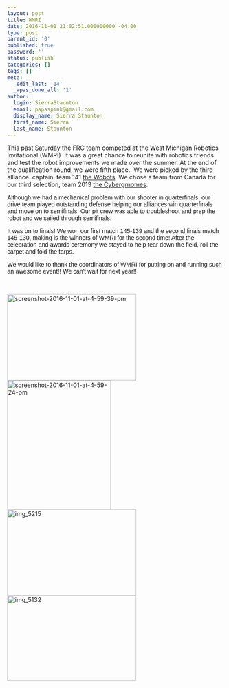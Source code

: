```yaml
---
layout: post
title: WMRI
date: 2016-11-01 21:02:51.000000000 -04:00
type: post
parent_id: '0'
published: true
password: ''
status: publish
categories: []
tags: []
meta:
  _edit_last: '14'
  _wpas_done_all: '1'
author:
  login: SierraStaunton
  email: papaspink@gmail.com
  display_name: Sierra Staunton
  first_name: Sierra
  last_name: Staunton
---
```

<p dir="ltr"><span id="m_-5582155597218448225yMail_cursorElementTracker_1477865696733">This past <span class="aBn" tabindex="0" data-term="goog_644634553"><span class="aQJ">Saturday</span></span> the FRC team competed at the West Michigan Robotics Invitational (WMRI). It was a great chance to reunite with robotics friends and test the robot improvements we made over the summer. At the end of the qualification round, we were fifth place.&nbsp; We were picked by the third alliance &nbsp;captain &nbsp;team 141 <a href="http://www.team141.net/">the Wobots</a>. We chose a team from Canada for our third selection, team 2013 <a href="http://www.cybergnomes.ca">the Cybergrnomes</a>.</span></p>
<p id="m_-5582155597218448225yMail_cursorElementTracker_1477866230419" dir="ltr"><span style="font-family: arial;"><span id="m_-5582155597218448225yMail_cursorElementTracker_1477866231327">Although we had a mechanical problem with our shooter in quarterfinals, our drive team played outstanding defense helping our alliances win quarterfinals and move on to semifinals. Our pit crew was able to troubleshoot and prep the robot and we sailed through semifinals.</span></span></p>
<p id="m_-5582155597218448225yMail_cursorElementTracker_1477866450610" dir="ltr"><span style="font-family: arial;"><span id="m_-5582155597218448225yMail_cursorElementTracker_1477866451759">It was on to finals! We won our first match 145-139 and the second finals match 145-130, making is the winners of WMRI for the second time! After t</span></span><span style="font-family: arial;"><span id="m_-5582155597218448225yMail_cursorElementTracker_1477866550312">he celebration and awards ceremony we stayed to help tear down the field, roll the carpet and fold the tarps.</span></span></p>
<p id="m_-5582155597218448225yMail_cursorElementTracker_1477866450610" dir="ltr"><span style="font-family: arial;"><span id="m_-5582155597218448225yMail_cursorElementTracker_1477866718662">We would like to thank the coordinators of WMRI for putting on and running such an awesome event!! We can't wait for next year!!</span></span></p>
<p dir="ltr">&nbsp;</p>
<p><a href="http://strykeforce.org/wp-content/uploads/2016/11/Screenshot-2016-11-01-at-4.59.39-PM.png"><img class="alignnone size-medium wp-image-4533" src="{{ site.baseurl }}/assets/images/Screenshot-2016-11-01-at-4.59.39-PM-300x201.png" alt="screenshot-2016-11-01-at-4-59-39-pm" width="300" height="201" /></a> <a href="http://strykeforce.org/wp-content/uploads/2016/11/Screenshot-2016-11-01-at-4.59.24-PM.png"><img class="alignnone size-medium wp-image-4534" src="{{ site.baseurl }}/assets/images/Screenshot-2016-11-01-at-4.59.24-PM-241x300.png" alt="screenshot-2016-11-01-at-4-59-24-pm" width="241" height="300" /></a> <a href="http://strykeforce.org/wp-content/uploads/2016/11/IMG_5215.jpg"><img class="alignnone size-medium wp-image-4535" src="{{ site.baseurl }}/assets/images/IMG_5215-300x200.jpg" alt="img_5215" width="300" height="200" /></a> <a href="http://strykeforce.org/wp-content/uploads/2016/11/IMG_5132.jpg"><img class="alignnone size-medium wp-image-4536" src="{{ site.baseurl }}/assets/images/IMG_5132-300x200.jpg" alt="img_5132" width="300" height="200" /></a></p>
